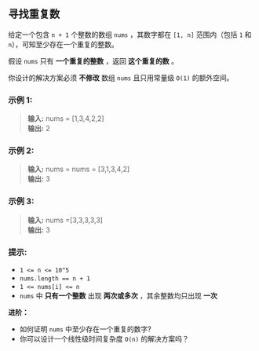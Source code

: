 ## 寻找重复数

给定一个包含 `n + 1` 个整数的数组 `nums` ，其数字都在 `[1, n]` 范围内（包括 `1` 和 `n`），可知至少存在一个重复的整数。

假设 `nums` 只有 **一个重复的整数** ，返回 **这个重复的数** 。

你设计的解决方案必须 **不修改** 数组 `nums` 且只用常量级 `O(1)` 的额外空间。

### 示例 1:

> **输入:** nums = [1,3,4,2,2]          
> **输出:** 2

### 示例 2:

> **输入:**  nums = nums = [3,1,3,4,2]                   
> **输出:** 3

### 示例 3:

> **输入:**  nums =[3,3,3,3,3]                     
> **输出:** 3

### 提示:

* `1 <= n <= 10^5`
* `nums.length == n + 1`
* `1 <= nums[i] <= n`
* `nums` 中 **只有一个整数** 出现 **两次或多次** ，其余整数均只出现 **一次**

**进阶：**  

* 如何证明 `nums` 中至少存在一个重复的数字?
* 你可以设计一个线性级时间复杂度 `O(n)` 的解决方案吗？